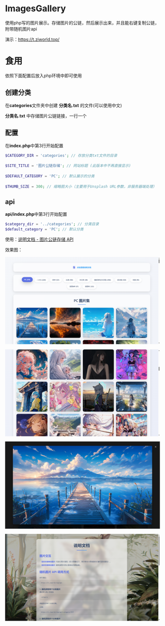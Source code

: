 # ImagesGallery

使用php写的图片展示。存储图片的公链，然后展示出来，并且能右键复制公链，附带随机图片api

演示：https://t.ziworld.top/

#  食用

依照下面配置后放入php环境中即可使用

## 创建分类

在**categories**文件夹中创建 **分类名.txt** 的文件(可以使用中文)

 **分类名.txt** 中存储图片公链链接，一行一个

## 配置

在**index.php**中第3行开始配置

```php
$CATEGORY_DIR = 'categories'; // 存放分类txt文件的目录

$SITE_TITLE = '图片公链存储'; // 网站标题 (此版本中不再直接显示)

$DEFAULT_CATEGORY = 'PC'; // 默认展示的分类

$THUMB_SIZE = 300; // 缩略图大小（主要用于Unsplash URL参数，非服务器端处理）
```

## api

**api/index.php**中第3行开始配置

```php
$category_dir = '../categories'; // 分类目录
$default_category = 'PC'; // 默认分类
```

使用：[说明文档 - 图片公链存储 API](https://t.ziworld.top/api/readme.html)

效果图：

![image-20250808172846563](assets/image-20250808172846563.png)



![image-20250808172925882](assets/image-20250808172925882.png)

![image-20250808172949213](assets/image-20250808172949213.png)

![image-20250808173039465](assets/image-20250808173039465.png)